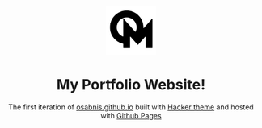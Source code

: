 <div align="center">
  <img alt="Logo" src="https://github.com/osabnis/osabnis.github.io/blob/master/final_logo.png" width="100" />
</div>
<h1 align="center">
  My Portfolio Website!
</h1>
<p align="center">
  The first iteration of <a href="https://osabnis.github.io/" target="_blank">osabnis.github.io</a> built with <a href="https://github.com/pages-themes/hacker" target="_blank">Hacker theme</a> and hosted with <a href="https://pages.github.com/" target="_blank">Github Pages</a>

